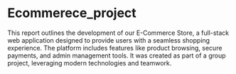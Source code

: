 # Ecommerece_project
This report outlines the development of our E-Commerce Store, a full-stack web application designed to provide users with a seamless shopping experience. The platform includes features like product browsing, secure payments, and admin management tools. It was created as part of a group project, leveraging modern technologies and teamwork.
